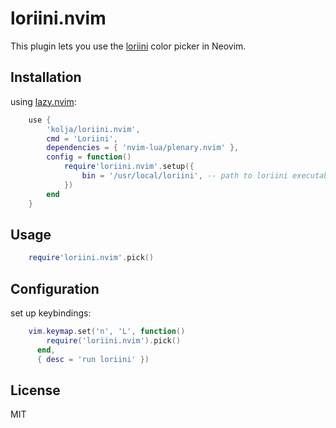 # loriini.nvim

This plugin lets you use the [loriini](github.com/kolja/loriini) color picker in Neovim.

## Installation

using [lazy.nvim](https://github.com/folke/lazy.nvim):

```lua
    use {
        'kolja/loriini.nvim',
        cmd = 'Loriini',
        dependencies = { 'nvim-lua/plenary.nvim' },
        config = function()
            require'loriini.nvim'.setup({
                bin = '/usr/local/loriini', -- path to loriini executable
            })
        end
    }
```

## Usage

```lua
    require'loriini.nvim'.pick()
```

## Configuration

set up keybindings:

```lua
    vim.keymap.set('n', 'L', function()
        require('loriini.nvim').pick()
      end,
      { desc = 'run loriini' })
```
## License 

MIT


